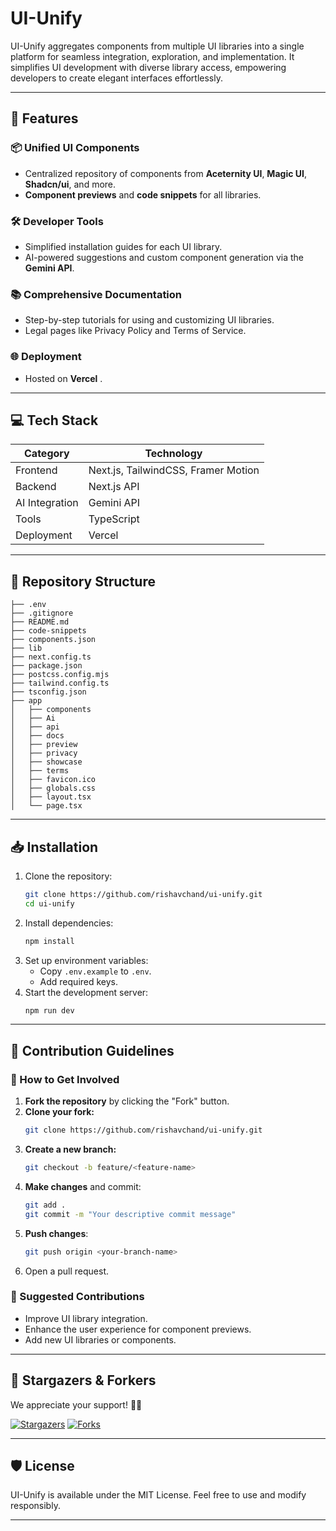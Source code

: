 # UI-Unify

UI-Unify aggregates components from multiple UI libraries into a single platform for seamless integration, exploration, and implementation. It simplifies UI development with diverse library access, empowering developers to create elegant interfaces effortlessly.

---

## 🚀 Features

### 📦 Unified UI Components

- Centralized repository of components from **Aceternity UI**, **Magic UI**, **Shadcn/ui**, and more.
- **Component previews** and **code snippets** for all libraries.

### 🛠 Developer Tools

- Simplified installation guides for each UI library.
- AI-powered suggestions and custom component generation via the **Gemini API**.

### 📚 Comprehensive Documentation

- Step-by-step tutorials for using and customizing UI libraries.
- Legal pages like Privacy Policy and Terms of Service.

### 🌐 Deployment

- Hosted on **Vercel** .

---

## 💻 Tech Stack

| **Category**   | **Technology**                      |
| -------------- | ----------------------------------- |
| Frontend       | Next.js, TailwindCSS, Framer Motion |
| Backend        | Next.js API                         |     
| AI Integration | Gemini API                          |
| Tools          | TypeScript                          |
| Deployment     | Vercel                              |

---

## 📂 Repository Structure

```
├── .env
├── .gitignore
├── README.md
├── code-snippets
├── components.json
├── lib
├── next.config.ts
├── package.json
├── postcss.config.mjs
├── tailwind.config.ts
├── tsconfig.json
├── app
│   ├── components
│   ├── Ai
│   ├── api
│   ├── docs
│   ├── preview
│   ├── privacy
│   ├── showcase
│   ├── terms
│   ├── favicon.ico
│   ├── globals.css
│   ├── layout.tsx
│   └── page.tsx
```

---

## 📥 Installation

1. Clone the repository:
   ```bash
   git clone https://github.com/rishavchand/ui-unify.git
   cd ui-unify
   ```
2. Install dependencies:
   ```bash
   npm install
   ```
3. Set up environment variables:
   - Copy `.env.example` to `.env`.
   - Add required keys.
4. Start the development server:
   ```bash
   npm run dev
   ```

---

## 🤝 Contribution Guidelines

### 🌱 How to Get Involved

1. **Fork the repository** by clicking the "Fork" button.
2. **Clone your fork:**
   ```bash
   git clone https://github.com/rishavchand/ui-unify.git
   ```
3. **Create a new branch:**
   ```bash
   git checkout -b feature/<feature-name>
   ```
4. **Make changes** and commit:
   ```bash
   git add .
   git commit -m "Your descriptive commit message"
   ```
5. **Push changes**:
   ```bash
   git push origin <your-branch-name>
   ```
6. Open a pull request.

### 📌 Suggested Contributions

- Improve UI library integration.
- Enhance the user experience for component previews.
- Add new UI libraries or components.

---

## 🌟 Stargazers & Forkers

We appreciate your support! 🌟🍴

[![Stargazers](https://img.shields.io/github/stars/PankajKumardev/UI-Unify)](https://github.com/PankajKumardev/UI-Unify/stargazers) [![Forks](https://img.shields.io/github/forks/PankajKumardev/UI-Unify)](https://github.com/PankajKumardev/UI-Unify/network/members)

---

## 🛡 License

UI-Unify is available under the MIT License. Feel free to use and modify responsibly.

---




